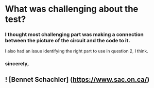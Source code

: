 # What was challenging about the test?

### I thought most challenging part was making a connection between the picture of the circuit and the code to it. 
I also had an issue identifying the right part to use in question 2, I think. 

### sincerely, 
## ! [Bennet Schachler] (https://www.sac.on.ca/)
